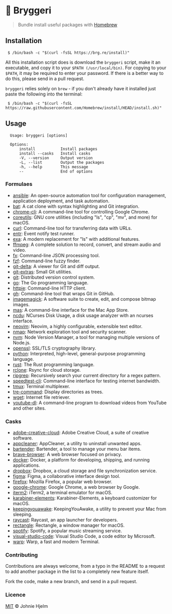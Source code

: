 # 🍼 Bryggeri

> Bundle install useful packages with [Homebrew](http://brew.sh/)

## Installation

```console
 $ /bin/bash -c "$(curl -fsSL https://brg.re/install)"
```

All this installation script does is download the `bryggeri` script, make it an executable, and copy it to your `$PATH (/usr/local/bin)`. For copying to your `$PATH`, it may be required to enter your password. If there is a better way to do this, please send in a pull request.

`bryggeri` relies solely on `brew` - if you don't already have it installed just paste the following into the terminal:

```console
 $ /bin/bash -c "$(curl -fsSL https://raw.githubusercontent.com/Homebrew/install/HEAD/install.sh)"
```

## Usage

```console
  Usage: bryggeri [options]

  Options:
      install           Install packages
      install --casks   Install casks
      -V, --version     Output version
      -L, --list        Output the packages
      -h, --help        This message
      --                End of options
```

### Formulaes

- [ansible](https://formulae.brew.sh/formula/ansible): An open-source automation tool for configuration management, application deployment, and task automation.
- [bat](https://formulae.brew.sh/formula/bat): A cat clone with syntax highlighting and Git integration.
- [chrome-cli](https://formulae.brew.sh/formula/chrome-cli): A command-line tool for controlling Google Chrome.
- [coreutils](https://formulae.brew.sh/formula/coreutils): GNU core utilities (including "ls", "cp", "mv", and more) for macOS.
- [curl](https://formulae.brew.sh/formula/curl): Command-line tool for transferring data with URLs.
- [entr](https://formulae.brew.sh/formula/entr): Event notify test runner.
- [exa](https://formulae.brew.sh/formula/exa): A modern replacement for "ls" with additional features.
- [ffmpeg](https://formulae.brew.sh/formula/ffmpeg): A complete solution to record, convert, and stream audio and video.
- [fx](https://formulae.brew.sh/formula/fx): Command-line JSON processing tool.
- [fzf](https://formulae.brew.sh/formula/fzf): Command-line fuzzy finder.
- [git-delta](https://formulae.brew.sh/formula/git-delta): A viewer for Git and diff output.
- [git-extras](https://formulae.brew.sh/formula/git-extras): Small Git utilities.
- [git](https://formulae.brew.sh/formula/git): Distributed version control system.
- [go](https://formulae.brew.sh/formula/go): The Go programming language.
- [httpie](https://formulae.brew.sh/formula/httpie): Command-line HTTP client.
- [gh](https://formulae.brew.sh/formula/gh): Command-line tool that wraps Git in GitHub.
- [imagemagick](https://formulae.brew.sh/formula/imagemagick): A software suite to create, edit, and compose bitmap images.
- [mas](https://formulae.brew.sh/formula/mas): A command-line interface for the Mac App Store.
- [ncdu](https://formulae.brew.sh/formula/ncdu): NCurses Disk Usage, a disk usage analyzer with an ncurses interface.
- [neovim](https://formulae.brew.sh/formula/neovim): Neovim, a highly configurable, extensible text editor.
- [nmap](https://formulae.brew.sh/formula/nmap): Network exploration tool and security scanner.
- [nvm](https://formulae.brew.sh/formula/nvm): Node Version Manager, a tool for managing multiple versions of Node.js.
- [openssl](https://formulae.brew.sh/formula/openssl): SSL/TLS cryptography library.
- [python](https://formulae.brew.sh/formula/python): Interpreted, high-level, general-purpose programming language.
- [rust](https://formulae.brew.sh/formula/rust): The Rust programming language.
- [rclone](https://formulae.brew.sh/formula/rclone): Rsync for cloud storage.
- [ripgrep](https://formulae.brew.sh/formula/ripgrep): Recursively search your current directory for a regex pattern.
- [speedtest-cli](https://formulae.brew.sh/formula/speedtest-cli): Command-line interface for testing internet bandwidth.
- [tmux](https://formulae.brew.sh/formula/tmux): Terminal multiplexer.
- [tre-command](https://formulae.brew.sh/formula/tre-command): Display directories as trees.
- [wget](https://formulae.brew.sh/formula/wget): Internet file retriever.
- [youtube-dl](https://formulae.brew.sh/formula/youtube-dl): A command-line program to download videos from YouTube and other sites.

### Casks

- [adobe-creative-cloud](https://formulae.brew.sh/cask/adobe-creative-cloud): Adobe Creative Cloud, a suite of creative software.
- [appcleaner](https://formulae.brew.sh/cask/appcleaner): AppCleaner, a utility to uninstall unwanted apps.
- [bartender](https://formulae.brew.sh/cask/bartender): Bartender, a tool to manage your menu bar items.
- [brave-browser](https://formulae.brew.sh/cask/brave-browser): A web browser focused on privacy.
- [docker](https://formulae.brew.sh/cask/docker): Docker, a platform for developing, shipping, and running applications.
- [dropbox](https://formulae.brew.sh/cask/dropbox): Dropbox, a cloud storage and file synchronization service.
- [figma](https://formulae.brew.sh/cask/figma): Figma, a collaborative interface design tool.
- [firefox](https://formulae.brew.sh/cask/firefox): Mozilla Firefox, a popular web browser.
- [google-chrome](https://formulae.brew.sh/cask/google-chrome): Google Chrome, a web browser by Google.
- [iterm2](https://formulae.brew.sh/cask/iterm2): iTerm2, a terminal emulator for macOS.
- [karabiner-elements](https://formulae.brew.sh/cask/karabiner-elements): Karabiner-Elements, a keyboard customizer for macOS.
- [keepingyouawake](https://formulae.brew.sh/cask/keepingyouawake): KeepingYouAwake, a utility to prevent your Mac from sleeping.
- [raycast](https://formulae.brew.sh/cask/raycast): Raycast, an app launcher for developers.
- [rectangle](https://formulae.brew.sh/cask/rectangle): Rectangle, a window manager for macOS.
- [spotify](https://formulae.brew.sh/cask/spotify): Spotify, a popular music streaming service.
- [visual-studio-code](https://formulae.brew.sh/cask/visual-studio-code): Visual Studio Code, a code editor by Microsoft.
- [warp](https://formulae.brew.sh/cask/warp): Warp, a fast and modern Terminal.

### Contributing

Contributions are always welcome, from a typo in the README to a request to add another package in the list to a completely new feature itself.

Fork the code, make a new branch, and send in a pull request.

### Licence

[MIT](licence) © Johnie Hjelm
